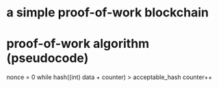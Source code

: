# a simple proof-of-work blockchain

# proof-of-work algorithm (pseudocode)
nonce = 0
while hash((int) data + counter) > acceptable_hash
  counter++

